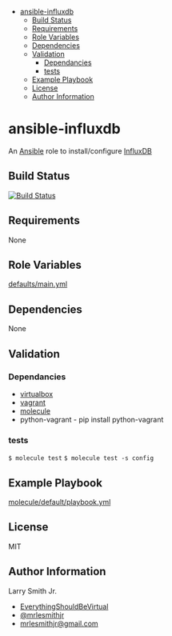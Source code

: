 <!-- START doctoc generated TOC please keep comment here to allow auto update -->
<!-- DON'T EDIT THIS SECTION, INSTEAD RE-RUN doctoc TO UPDATE -->

- [ansible-influxdb](#ansible-influxdb)
  - [Build Status](#build-status)
  - [Requirements](#requirements)
  - [Role Variables](#role-variables)
  - [Dependencies](#dependencies)
  - [Validation](#validation)
    - [Dependancies](#dependancies)
    - [tests](#tests)
  - [Example Playbook](#example-playbook)
  - [License](#license)
  - [Author Information](#author-information)

<!-- END doctoc generated TOC please keep comment here to allow auto update -->

# ansible-influxdb

An [Ansible](https://www.ansible.com) role to install/configure [InfluxDB](https://www.influxdata.com/time-series-platform/influxdb/)

## Build Status

[![Build Status](https://travis-ci.org/mrlesmithjr/docker-influxdb.svg?branch=master)](https://travis-ci.org/mrlesmithjr/docker-influxdb)

## Requirements

None

## Role Variables

[defaults/main.yml](defaults/main.yml)

## Dependencies

None

## Validation

### Dependancies

- [virtualbox](https://www.virtualbox.org/manual/ch02.html)
- [vagrant](https://www.vagrantup.com/docs/installation/)
- [molecule](https://molecule.readthedocs.io/en/latest/installation.html)
- python-vagrant - pip install python-vagrant

### tests

`$ molecule test`
`$ molecule test -s config`

## Example Playbook

[molecule/default/playbook.yml](molecule/default/playbook.yml)

## License

MIT

## Author Information

Larry Smith Jr.

- [EverythingShouldBeVirtual](http://everythingshouldbevirtual.com)
- [@mrlesmithjr](https://www.twitter.com/mrlesmithjr)
- [mrlesmithjr@gmail.com](mailto:mrlesmithjr@gmail.com)
